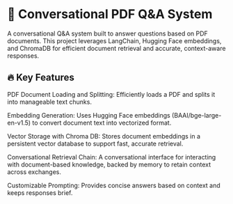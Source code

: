 # 📘 Conversational PDF Q&A System

A conversational Q&A system built to answer questions based on PDF documents. This project leverages LangChain, Hugging Face embeddings, and ChromaDB for efficient document retrieval and accurate, context-aware responses.

## 🔥 Key Features 

PDF Document Loading and Splitting: Efficiently loads a PDF and splits it into manageable text chunks.

Embedding Generation: Uses Hugging Face embeddings (BAAI/bge-large-en-v1.5) to convert document text into vectorized format.

Vector Storage with Chroma DB: Stores document embeddings in a persistent vector database to support fast, accurate retrieval.

Conversational Retrieval Chain: A conversational interface for interacting with document-based knowledge, backed by memory to retain context across exchanges.

Customizable Prompting: Provides concise answers based on context and keeps responses brief.


